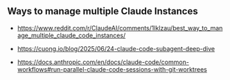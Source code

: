 
## Ways to manage multiple Claude Instances

- https://www.reddit.com/r/ClaudeAI/comments/1lklzau/best_way_to_manage_multiple_claude_code_instances/

- https://cuong.io/blog/2025/06/24-claude-code-subagent-deep-dive

- https://docs.anthropic.com/en/docs/claude-code/common-workflows#run-parallel-claude-code-sessions-with-git-worktrees



